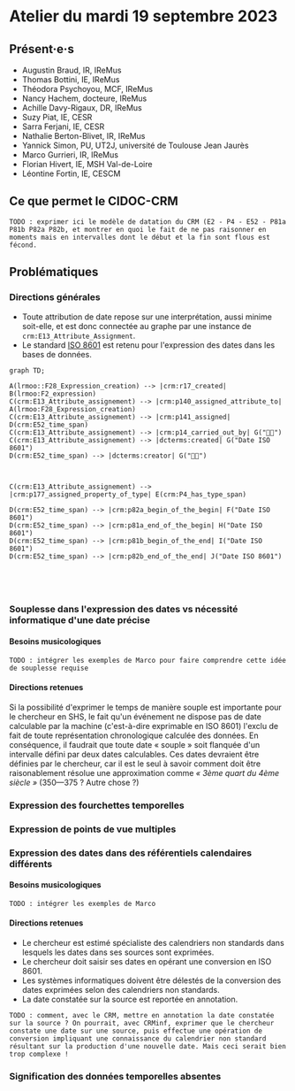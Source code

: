 # Atelier du mardi 19 septembre 2023

## Présent·e·s

- Augustin Braud, IR, IReMus
- Thomas Bottini, IE, IReMus
- Théodora Psychoyou, MCF, IReMus
- Nancy Hachem, docteure, IReMus
- Achille Davy-Rigaux, DR, IReMus
- Suzy Piat, IE, CESR
- Sarra Ferjani, IE, CESR
- Nathalie Berton-Blivet, IR, IReMus
- Yannick Simon, PU, UT2J, université de Toulouse Jean Jaurès
- Marco Gurrieri, IR, IReMus
- Florian Hivert, IE, MSH Val-de-Loire
- Léontine Fortin, IE, CESCM

## Ce que permet le CIDOC-CRM

```
TODO : exprimer ici le modèle de datation du CRM (E2 - P4 - E52 - P81a P81b P82a P82b, et montrer en quoi le fait de ne pas raisonner en moments mais en intervalles dont le début et la fin sont flous est fécond.
```

## Problématiques

### Directions générales

- Toute attribution de date repose sur une interprétation, aussi minime soit-elle, et est donc connectée au graphe par une instance de `crm:E13_Attribute_Assignment`.
- Le standard [ISO 8601](https://fr.wikipedia.org/wiki/ISO_8601) est retenu pour l'expression des dates dans les bases de données.

```mermaid
graph TD;

A(lrmoo::F28_Expression_creation) --> |crm:r17_created| B(lrmoo:F2_expression)
C(crm:E13_Attribute_assignement) --> |crm:p140_assigned_attribute_to| A(lrmoo:F28_Expression_creation)
C(crm:E13_Attribute_assignement) --> |crm:p141_assigned| D(crm:E52_time_span)
C(crm:E13_Attribute_assignement) --> |crm:p14_carried_out_by| G("👩‍🔬")
C(crm:E13_Attribute_assignement) --> |dcterms:created| G("Date ISO 8601")
D(crm:E52_time_span) --> |dcterms:creator| G("👩‍🔬")



C(crm:E13_Attribute_assignement) --> |crm:p177_assigned_property_of_type| E(crm:P4_has_type_span)

D(crm:E52_time_span) --> |crm:p82a_begin_of_the_begin| F("Date ISO 8601")
D(crm:E52_time_span) --> |crm:p81a_end_of_the_begin| H("Date ISO 8601")
D(crm:E52_time_span) --> |crm:p81b_begin_of_the_end| I("Date ISO 8601")
D(crm:E52_time_span) --> |crm:p82b_end_of_the_end| J("Date ISO 8601")





```

### Souplesse dans l'expression des dates vs nécessité informatique d'une date précise

#### Besoins musicologiques

```
TODO : intégrer les exemples de Marco pour faire comprendre cette idée de souplesse requise
```

#### Directions retenues

Si la possibilité d'exprimer le temps de manière souple est importante pour le chercheur en SHS, le fait qu'un événement ne dispose pas de date calculable par la machine (c'est-à-dire exprimable en ISO 8601) l'exclu de fait de toute représentation chronologique calculée des données.
En conséquence, il faudrait que toute date « souple » soit flanquée d'un intervalle défini par deux dates calculables.
Ces dates devraient être définies par le chercheur, car il est le seul à savoir comment doit être raisonablement résolue une approximation comme *« 3ème quart du 4ème siècle »* (350—375 ? Autre chose ?)

### Expression des fourchettes temporelles

### Expression de points de vue multiples

### Expression des dates dans des référentiels calendaires différents

#### Besoins musicologiques

```
TODO : intégrer les exemples de Marco
```

#### Directions retenues

- Le chercheur est estimé spécialiste des calendriers non standards dans lesquels les dates dans ses sources sont exprimées.
- Le chercheur doit saisir ses dates en opérant une conversion en ISO 8601.
- Les systèmes informatiques doivent être délestés de la conversion des dates exprimées selon des calendriers non standards.
- La date constatée sur la source est reportée en annotation.

```
TODO : comment, avec le CRM, mettre en annotation la date constatée sur la source ? On pourrait, avec CRMinf, exprimer que le chercheur constate une date sur une source, puis effectue une opération de conversion impliquant une connaissance du calendrier non standard résultant sur la production d'une nouvelle date. Mais ceci serait bien trop complexe !
```

### Signification des données temporelles absentes
